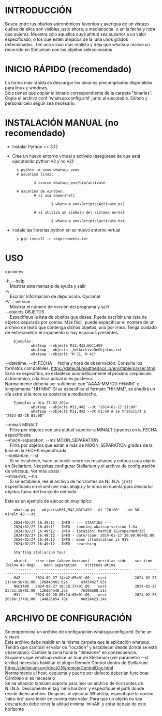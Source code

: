 INTRODUCCIÓN
==============
Busca entre tus objetos astronómicos favoritos y averigua de un vistazo cuáles de ellos son visibles justo ahora, a medianoche, o en la fecha y hora que quieras. Muestra sólo aquellos cuya altitud sea superior a un valor especificado, o los que estén alejados de la luna unos grados determinados. Ten una visión más realista y deja que whatsup realice un recorrido en Stellarium con los objetos seleccionados

INICIO RÁPIDO (recomendado)
==============
La forma más rápida es descargar los binarios precompilados disponibles para linux y windows.  
Sólo tienes que copiar el binario correspondiente de la carpeta "binaries".  
Copia el archivo conf 'whatsup.config.xml' junto al ejecutable. Edítelo y personalícelo según sea necesario.

INSTALACIÓN MANUAL (no recomendado)
==============
- Instalar Python >= 3.12
- Cree un nuevo entorno virtual y actívelo (asegúrese de que está ejecutando python v3 y no v2):

        $ python -m venv whatsup_venv
        # usuarios linux:

                $ source whatsup_env/bin/activate

        # usuarios de windows:
                # si usa powershell

                        $ whatsup_env\Scripts\Activate.ps1

                # si utiliza un símbolo del sistema normal

                        $ whatsup_env\Scripts\activate.bat

- Instale las librerías python en su nuevo entorno virtual

        $ pip install -r requirements.txt


USO
==============
opciones:

-h, --help  
&nbsp; &nbsp; Mostrar este mensaje de ayuda y salir  
-v  
&nbsp; &nbsp; Escribir información de depuración. Opcional  
-V, --version  
&nbsp; &nbsp; Mostrar el número de versión del programa y salir  
--objects OBJETOS  
&nbsp; &nbsp; Especifique la lista de objetos que desee. Puede escribir una lista de objetos separada por comas. Más fácil, puede especificar el nombre de un archivo de texto que contenga dichos objetos, uno por línea. Tenga cuidado de entrecomillar el argumento si hay espacios presentes.

        Ejemplos:
                whatsup --objects M31,M42,NGC1499
                whatsup --objects ./miArchivoDeObjetos.txt
                whatsup --objects "M 31, M 42"
--datetime, --dt FECHA
&nbsp; &nbsp; fecha y hora de observación. Consulte los formatos compatibles: https://dateutil.readthedocs.io/en/stable/parser.html. Si no se especifica, se establece automáticamente el próximo crepúsculo astronómico, o la hora actual si es posterior.  
        Normalmente debería ser suficiente con "AAAA-MM-DD HH:MM" o simplemente "HH:MM".
        Si se especifica el formato "HH:MM", se añadirá un día extra si la hora es posterior a medianoche.

        Ejemplos a día 27-02-2024:
                whatsup --objects M31,M42 --dt "2024-02-27 21:00"
                whatsup --objects M31,M42 --dt 01:00 # se traducirá a "2024-02-28 01:00"
--minalt MINALT  
&nbsp; &nbsp; Filtra por objetos con una altitud superior a MINALT (grados) en la FECHA especificada  
--moon-separation, --ms MOON_SEPARATION  
&nbsp; &nbsp; Filtra por objetos que están a más de MOON_SEPARATION grados de la luna en la FECHA especificada  
--stellarium, --st  
&nbsp; &nbsp; Si se establece, hace un bucle sobre los resultados y enfoca cada objeto en Stellarium. Necesitas configurar Stellarium y el archivo de configuración de whatsup. Ver más abajo  
--nina-hrz, --nh  
&nbsp; &nbsp; Si se establece, lee el archivo de horizontes de N.I.N.A. (.hrz) especificado en el xml (ver más abajo) y lo toma en cuenta para descartar objetos fuera del horizonte definido


Este es un ejemplo de ejecución muy típico

        whatsup.py --objects=M31,M42,NGC1499 --dt "20:00"  --ms 50 --minalt 40 --st

        2024/02/27 16:49:11 - INFO - --- STARTING ---
        2024/02/27 16:49:11 - INFO - running whatsup version 1.0a
        2024/02/27 16:49:12 - INFO - location: Madrid (Europe/Madrid)
        2024/02/27 16:49:12 - INFO - date/time: 2024-02-27 20:00:00+01:00
        2024/02/27 16:49:12 - INFO - moon illumination is 91%
        2024/02/27 16:49:12 - INFO - searching

        Starting stellarium tour

        object    rise time (above horizon)    meridian side    set time (below 40 deg)    moon separation    altitude @time
        --------  ---------------------------  ---------------  -------------------------  -----------------  ----------------
        M42       2024-02-27 14:42:05+01:00    east             2024-02-27 21:49:50+01:00  108d43m01.62s      43d54m27.85s
        NGC1499   2024-02-27 10:16:37+01:00    west             2024-02-27 23:11:18+01:00  126d54m48.23s      76d00m08.51s
        M31       2024-02-28 06:14:00+01:00    west             2024-02-26 20:06:17+01:00  144d26m54.70s      40d24m23.34s

ARCHIVO DE CONFIGURACIÓN
==============
Se proporciona un archivo de configuración whatsup.config.xml. Eche un vistazo  
Este archivo debe residir en la misma carpeta que la aplicación whatsup.  
Tendrá que cambiar el valor de "location" y establecer desde donde se está observando. Cambie la zona horaria "timezone" en consecuencia.  
Si quieres que whatsup realice un tour de Stellarium (ver parámetro --st arriba) necesitas habilitar el plugin Remote Control dentro de Stellarium: https://stellarium.org/doc/0.16/remoteControlDoc.html  
Normalmente el host, esquema y puerto por defecto deberían funcionar. Cámbielo si es necesario  
Se ha añadido también soporte para leer un archivo de horizontes de N.I.N.A. Descomente el tag 'nina horizon' y especifique el path donde reside dicho archivo. Después, al ejecutar WhatsUp, especifique la opción 'nina-hrz' para tener en cuenta este valor. Para que un objeto no sea descartado debe tener la altitud mínima 'minAlt' y estar debajo de este horizonte
